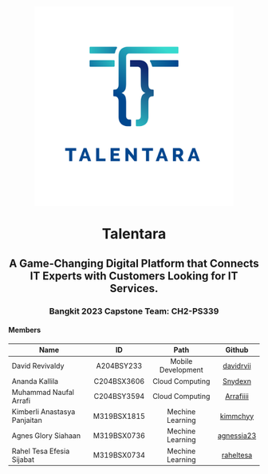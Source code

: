 <p align="center">
  <img align="center" width="400" src="/profile/talentara-logo-01.png" />
</p>
<h1 align="center">Talentara</h1>
<h2 align="center">A Game-Changing Digital Platform that Connects IT Experts with Customers Looking for IT Services.</h2>

<h3 align="center">Bangkit 2023 Capstone Team: CH2-PS339</h3>

#### Members
| Name                         | ID            | Path               | Github                                              |
| -----------------------------|:-------------:|:------------------:|:---------------------------------------------------:|
| David Revivaldy              | A204BSY233    | Mobile Development | [davidrvii](https://github.com/davidrvii)           |
| Ananda Kallila               | C204BSX3606   | Cloud Computing    | [Snydexn](https://github.com/Snydexn)               |
| Muhammad Naufal Arrafi       | C204BSY3594   | Cloud Computing    | [Arrafiiii](https://github.com/Arrafiiii)           |
| Kimberli Anastasya Panjaitan | M319BSX1815   | Mechine Learning   | [kimmchyy](https://github.com/kimmchyy)             |
| Agnes Glory Siahaan          | M319BSX0736   | Mechine Learning   | [agnessia23](https://github.com/agnessia23)         |   
| Rahel Tesa Efesia Sijabat    | M319BSX0734   | Mechine Learning   | [raheltesa](https://github.com/raheltesa)           |   
